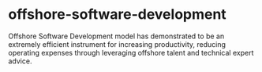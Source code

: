 # offshore-software-development
Offshore Software Development model has demonstrated to be an extremely efficient instrument for increasing productivity, reducing operating expenses through leveraging offshore talent and technical expert advice.
